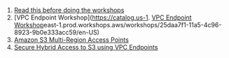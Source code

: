 1. [Read this before doing the workshops](https://aws.amazon.com/blogs/architecture/reduce-cost-and-increase-security-with-amazon-vpc-endpoints/)
1. [VPC Endpoint Workshop](https://catalog.us-1. [VPC Endpoint Workshop](https://catalog.us-east-1.prod.workshops.aws/workshops/25daa7f1-11a5-4c96-8923-9b0e333acc59/en-US)east-1.prod.workshops.aws/workshops/25daa7f1-11a5-4c96-8923-9b0e333acc59/en-US)
1. [Amazon S3 Multi-Region Access Points](https://catalog.workshops.aws/s3multiregionaccesspoints/en-US)
1. [Secure Hybrid Access to S3 using VPC Endpoints](https://catalog.us-east-1.prod.workshops.aws/workshops/3a8d4ddf-66c5-4d26-ae6f-6292a517f46c/en-US)
